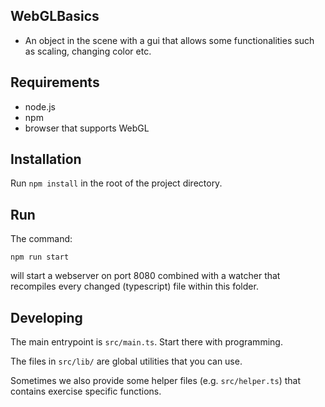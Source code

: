 ## WebGLBasics
* An object in the scene with a gui that allows some functionalities such as scaling, changing color etc.

## Requirements

* node.js
* npm
* browser that supports WebGL


## Installation

Run `npm install` in the root of the project directory.


## Run

The command:

`npm run start`

will start a webserver on port 8080 combined with a watcher that recompiles every changed (typescript) file within this folder.


## Developing

The main entrypoint is `src/main.ts`. Start there with programming.

The files in `src/lib/` are global utilities that you can use.

Sometimes we also provide some helper files (e.g. `src/helper.ts`) that contains exercise specific functions.
